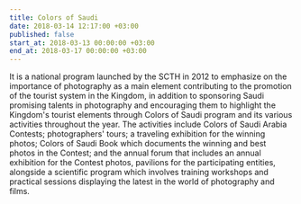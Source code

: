 ```yaml
---
title: Colors of Saudi
date: 2018-03-14 12:17:00 +03:00
published: false
start_at: 2018-03-13 00:00:00 +03:00
end_at: 2018-03-17 00:00:00 +03:00
---
```


It is a national program launched by the SCTH in 2012 to emphasize on the importance of photography as a main element contributing to the promotion of the tourist system in the Kingdom, in addition to sponsoring Saudi promising talents in photography and encouraging them to highlight the Kingdom's tourist elements through Colors of Saudi program and its various activities throughout the year. The activities include Colors of Saudi Arabia Contests; photographers' tours; a traveling exhibition for the winning photos; Colors of Saudi Book which documents the winning and best photos in the Contest; and the annual forum that includes an annual exhibition for the Contest photos, pavilions for the participating entities, alongside a scientific program which involves training workshops and practical sessions displaying the latest in the world of photography and films.